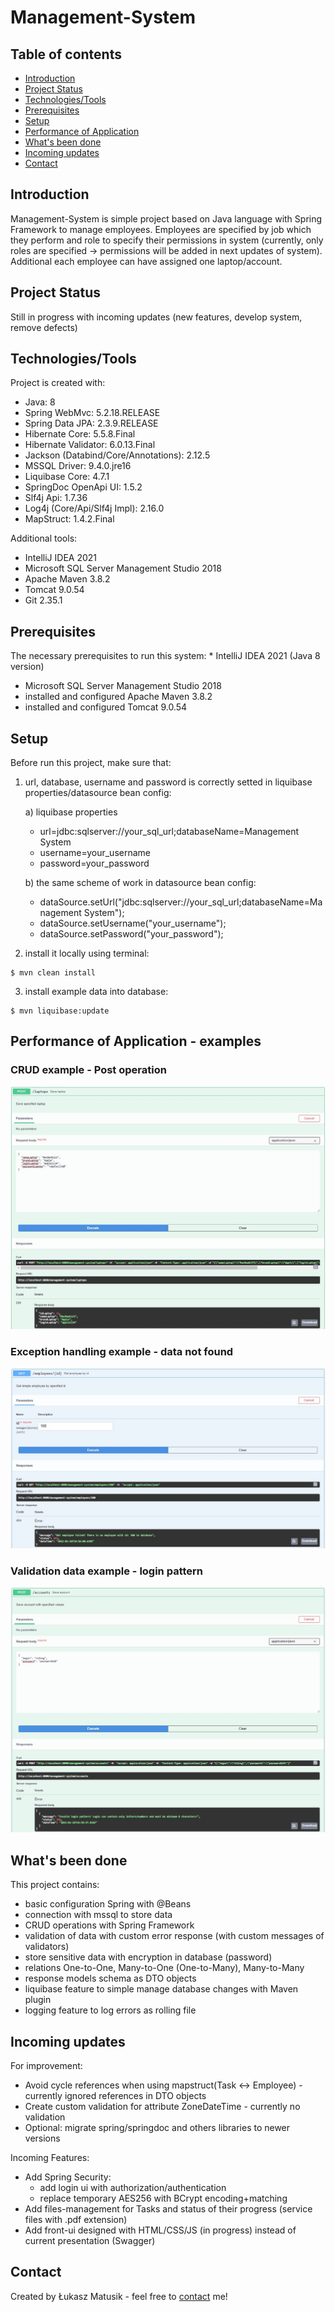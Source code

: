 # Management-System

## Table of contents
* [Introduction](#introduction)
* [Project Status](#project-status)
* [Technologies/Tools](#technologiestools)
* [Prerequisites](#prerequisites)
* [Setup](#setup)
* [Performance of Application](#performance-of-application)
* [What's been done](#whats-been-done)
* [Incoming updates](#incoming-updates)
* [Contact](#contact)

## Introduction
Management-System is simple project based on Java language with Spring Framework to manage employees. Employees are specified by job which they perform and role to specify their permissions in system (currently, only roles are specified -> permissions will be added in next updates of system). Additional each employee can have assigned one laptop/account. 

## Project Status
Still in progress with incoming updates (new features, develop system, remove defects)
	
## Technologies/Tools
Project is created with:

* Java: 8
* Spring WebMvc: 5.2.18.RELEASE
* Spring Data JPA: 2.3.9.RELEASE
* Hibernate Core: 5.5.8.Final
* Hibernate Validator: 6.0.13.Final
* Jackson (Databind/Core/Annotations): 2.12.5
* MSSQL Driver: 9.4.0.jre16
* Liquibase Core: 4.7.1
* SpringDoc OpenApi UI: 1.5.2
* Slf4j Api: 1.7.36
* Log4j (Core/Api/Slf4j Impl): 2.16.0
* MapStruct: 1.4.2.Final

Additional tools:

* IntelliJ IDEA 2021
* Microsoft SQL Server Management Studio 2018
* Apache Maven 3.8.2
* Tomcat 9.0.54
* Git 2.35.1

## Prerequisites
The necessary prerequisites to run this system:
	* IntelliJ IDEA 2021 (Java 8 version)
  * Microsoft SQL Server Management Studio 2018
  * installed and configured Apache Maven 3.8.2
  * installed and configured Tomcat 9.0.54
 
## Setup
Before run this project, make sure that:

1. url, database, username and password is correctly setted in liquibase properties/datasource bean config:

    a) liquibase properties
      * url=jdbc:sqlserver://your_sql_url;databaseName=Management System
      * username=your_username
      * password=your_password
  
    b) the same scheme of work in datasource bean config:
      * dataSource.setUrl("jdbc:sqlserver://your_sql_url;databaseName=Management System");
      * dataSource.setUsername("your_username");
      * dataSource.setPassword("your_password");

2. install it locally using terminal:
```
$ mvn clean install
```

3. install example data into database:
```
$ mvn liquibase:update
```

## Performance of Application - examples

### CRUD example - Post operation
![Post operation](/assets/images/post.jpg)

### Exception handling example - data not found
![Exception datanotfound](/assets/images/datanotfound.jpg)

### Validation data example - login pattern
![Valdation login pattern](/assets/images/login.jpg)

## What's been done
This project contains:
 - basic configuration Spring with @Beans
 - connection with mssql to store data
 - CRUD operations with Spring Framework
 - validation of data with custom error response (with custom messages of validators)
 - store sensitive data with encryption in database (password)
 - relations One-to-One, Many-to-One (One-to-Many), Many-to-Many
 - response models schema as DTO objects
 - liquibase feature to simple manage database changes with Maven plugin
 - logging feature to log errors as rolling file

## Incoming updates

For improvement:
- Avoid cycle references when using mapstruct(Task <-> Employee) - currently ignored references in DTO objects 
- Create custom validation for attribute ZoneDateTime - currently no validation
- Optional: migrate spring/springdoc and others libraries to newer versions

Incoming Features:
- Add Spring Security: 
  * add login ui with authorization/authentication 
  * replace temporary AES256 with BCrypt encoding+matching
- Add files-management for Tasks and status of their progress (service files with .pdf extension)
- Add front-ui designed with HTML/CSS/JS (in progress) instead of current presentation (Swagger)

## Contact
Created by Łukasz Matusik - feel free to [contact](https://github.com/LukaszMat94) me!
